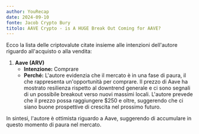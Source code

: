 ```yaml
---
author: YouRecap
date: 2024-09-10
fonte: Jacob Crypto Bury
titolo: AAVE Crypto - is A HUGE Break Out Coming for AAVE?
---
```


Ecco la lista delle criptovalute citate insieme alle intenzioni dell'autore riguardo all'acquisto o alla vendita:

1. **Aave (ARV)**
   - **Intenzione:** Comprare
   - **Perché:** L'autore evidenzia che il mercato è in una fase di paura, il che rappresenta un'opportunità per comprare. Il prezzo di Aave ha mostrato resilienza rispetto al downtrend generale e ci sono segnali di un possibile breakout verso nuovi massimi locali. L'autore prevede che il prezzo possa raggiungere $250 e oltre, suggerendo che ci siano buone prospettive di crescita nel prossimo futuro.

In sintesi, l'autore è ottimista riguardo a Aave, suggerendo di accumulare in questo momento di paura nel mercato.
